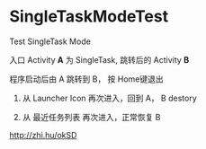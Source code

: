 # SingleTaskModeTest

Test SingleTask Mode

入口 Activity __A__ 为 SingleTask, 跳转后的 Activity __B__ 

程序启动后由 A 跳转到 B， 按 Home键退出

1. 从 Launcher Icon 再次进入，回到 A， B destory

2. 从 最近任务列表 再次进入，正常恢复 B

http://zhi.hu/okSD
